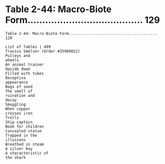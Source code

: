 # Table 2-44: Macro-Biote Form....................................... 129

```
Table 2-44: Macro-Biote Form....................................... 129

List of Tables | 499
Traviss Smelser (Order #35989022)
Pulleys and
wheels
An animal trainer
Upside down
Filled with tubes
Deceptive
appearance
Bags of seed
The smell of
ruination and
decay
Smuggling
When copper
crosses iron
Trolls
Ship captain
Book for children
Concealed statue
Trapped in the
illusions
Wreathed in steam
A silver key
A characteristic of
the shark
```
